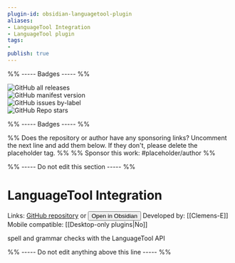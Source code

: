 ```yaml
---
plugin-id: obsidian-languagetool-plugin
aliases:
- LanguageTool Integration
- LanguageTool plugin
tags: 
- 
publish: true
---
```


%% ----- Badges ----- %%

![GitHub all releases](https://img.shields.io/github/downloads/Clemens-E/obsidian-languagetool-plugin/total?color=573E7A&logo=github&style=for-the-badge)   
![GitHub manifest version](https://img.shields.io/github/manifest-json/v/Clemens-E/obsidian-languagetool-plugin?color=573E7A&logo=github&style=for-the-badge)   
![GitHub issues by-label](https://img.shields.io/github/issues/Clemens-E/obsidian-languagetool-plugin/help%20wanted?color=573E7A&logo=github&style=for-the-badge)   
![GitHub Repo stars](https://img.shields.io/github/stars/Clemens-E/obsidian-languagetool-plugin?color=573E7A&logo=github&style=for-the-badge)

%% ----- Badges ----- %%

%% Does the repository or author have any sponsoring links? Uncomment the next line and add them below. If they don't, please delete the placeholder tag. %%
%% Sponsor this work: #placeholder/author %%

%% ----- Do not edit this section ----- %%

# LanguageTool Integration

Links: [GitHub repository](https://github.com/Clemens-E/obsidian-languagetool-plugin) or [<button id=HH>Open in Obsidian</button>](obsidian://goto-plugin?id=obsidian-languagetool-plugin)
Developed by: [[Clemens-E]]
Mobile compatible: [[Desktop-only plugins|No]]

spell and grammar checks with the LanguageTool API

%% ----- Do not edit anything above this line ----- %% 
